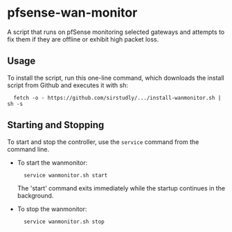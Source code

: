 pfsense-wan-monitor
===================

A script that runs on pfSense monitoring selected gateways and attempts to fix them if they are offline or exhibit high packet loss.

Usage
-----

To install the script, run this one-line command, which downloads the install script from Github and executes it with sh:

```
  fetch -o - https://github.com/sirstudly/.../install-wanmonitor.sh | sh -s
```

Starting and Stopping
---------------------

To start and stop the controller, use the `service` command from the command line.

- To start the wanmonitor:

  ```
    service wanmonitor.sh start
  ```
  The 'start' command exits immediately while the startup continues in the background.

- To stop the wanmonitor:

  ```
    service wanmonitor.sh stop
  ```
